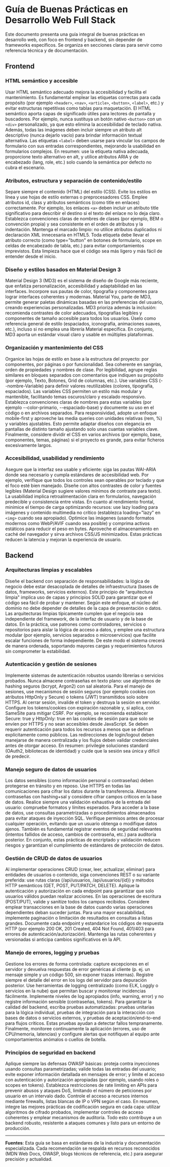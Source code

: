 # Guía de Buenas Prácticas en Desarrollo Web Full Stack

Este documento presenta una guía integral de buenas prácticas en desarrollo web, con foco en frontend y backend, sin depender de frameworks específicos. Se organiza en secciones claras para servir como referencia técnica y de documentación.

## Frontend

### HTML semántico y accesible

Usar HTML semántico adecuado mejora la accesibilidad y facilita el mantenimiento. Es fundamental emplear las etiquetas correctas para cada propósito (por ejemplo `<header>`, `<nav>`, `<article>`, `<button>`, `<label>`, etc.) y evitar estructuras repetitivas como tablas para maquetación. El HTML semántico aporta capas de significado útiles para lectores de pantalla y buscadores. Por ejemplo, nunca sustituya un botón nativo `<button>` con un `<div>` personalizado, ya que esto elimina la accesibilidad de teclado nativa. Además, todas las imágenes deben incluir siempre un atributo alt descriptivo (nunca dejarlo vacío) para brindar información textual alternativa. Las etiquetas `<label>` deben usarse para vincular los campos de formulario con sus entradas correspondientes, mejorando la usabilidad en formularios complejos. En resumen: use la etiqueta nativa adecuada, proporcione texto alternativo en alt, y utilice atributos ARIA y de encabezado (lang, role, etc.) solo cuando la semántica por defecto no cubra el escenario.

### Atributos, estructura y separación de contenido/estilo

Separe siempre el contenido (HTML) del estilo (CSS). Evite los estilos en línea y use hojas de estilo externas o preprocesadores CSS. Emplee atributos id, class y atributos semánticos (como title en enlaces) correctamente. Por ejemplo, los enlaces `<a>` deben incluir un atributo title significativo para describir el destino si el texto del enlace no lo deja claro. Establezca convenciones claras de nombres de clases (por ejemplo, BEM o convención propia) y sea consistente en el orden de atributos y la indentación. Mantenga el marcado limpio: no utilice atributos duplicados ni declaración XML innecesaria en HTML5. Toda etiqueta debe llevar el atributo correcto (como type="button" en botones de formulario, scope en celdas de encabezado de tabla, etc.) para evitar comportamientos imprevistos. Esta limpieza hace que el código sea más ligero y más fácil de entender desde el inicio.

### Diseño y estilos basados en Material Design 3

Material Design 3 (MD3) es el sistema de diseño de Google más reciente, que enfatiza personalización, accesibilidad y adaptabilidad en las interfaces. Incorpore sus pautas de color, tipografía y componentes para lograr interfaces coherentes y modernas. Material You, parte de MD3, permite generar paletas dinámicas basadas en las preferencias del usuario, creando experiencias personalizadas. MD3 prioriza además la inclusión: recomienda contrastes de color adecuados, tipografías legibles y componentes de tamaño accesible para todos los usuarios. Úselo como referencia general de estilo (espaciados, iconografía, animaciones suaves, etc.), incluso si no emplea una librería Material específica. En conjunto, MD3 aporta un estándar visual claro y usable en múltiples plataformas.

### Organización y mantenimiento del CSS

Organice las hojas de estilo en base a la estructura del proyecto: por componentes, por páginas o por funcionalidad. Sea coherente en sangrías, orden de propiedades y nombres de clase. Por legibilidad, agrupe reglas similares en bloques separados con comentarios que indiquen su propósito (por ejemplo, Texto, Botones, Grid de columnas, etc.). Use variables CSS (--nombre-Variable) para definir valores reutilizables (colores, tipografía, espaciados). Las variables CSS permiten un estilo más modular y mantenible, facilitando temas oscuros/claro y escalado responsivo. Establezca convenciones claras de nombres para estas variables (por ejemplo --color-primario, --espaciado-base) y documente su uso en el código o en archivos separados. Para responsividad, adopte un enfoque mobile-first y aproveche las media queries con unidades relativas (rem, %) y variables ajustables. Esto permite adaptar diseños con elegancia en pantallas de distinto tamaño ajustando solo unas cuantas variables clave. Finalmente, considere dividir el CSS en varios archivos (por ejemplo, base, componentes, temas, páginas) si el proyecto es grande, para evitar ficheros excesivamente largos.

### Accesibilidad, usabilidad y rendimiento

Asegure que la interfaz sea usable y eficiente: siga las pautas WAI-ARIA donde sea necesario y cumpla estándares de accesibilidad web. Por ejemplo, verifique que todos los controles sean operables por teclado y que el foco esté bien manejado. Diseñe con altos contrastes de color y fuentes legibles (Material Design sugiere valores mínimos de contraste para texto). La usabilidad implica retroalimentación clara en formularios, navegación predecible y consistencia entre vistas. En cuanto al rendimiento frontal, minimice el tiempo de carga optimizando recursos: use lazy loading para imágenes y contenido multimedia no crítico (establezca loading="lazy" en `<img>` cuando sea apropiado). Optimice las imágenes (usando formatos modernos como WebP/AVIF cuando sea posible) y comprima activos estáticos para reducir el peso en bytes. Aproveche el almacenamiento en caché del navegador y sirva archivos CSS/JS minimizados. Estas prácticas reducen la latencia y mejoran la experiencia de usuario.

## Backend

### Arquitecturas limpias y escalables

Diseñe el backend con separación de responsabilidades: la lógica de negocio debe estar desacoplada de detalles de infraestructura (bases de datos, frameworks, servicios externos). Este principio de "arquitectura limpia" implica uso de capas y principios SOLID para garantizar que el código sea fácil de probar y mantener. Según este enfoque, el núcleo del dominio no debe depender de detalles de la capa de presentación o datos. Las arquitecturas limpias típicamente cumplen que el negocio sea independiente del framework, de la interfaz de usuario y de la base de datos. En la práctica, use patrones como controladores, servicios o repositorios para aislar la lógica de acceso a datos, y emplee una estructura modular (por ejemplo, servicios separados o microservicios) que facilite escalar funciones de forma independiente. De este modo el sistema crecerá de manera ordenada, soportando mayores cargas y requerimientos futuros sin comprometer la estabilidad.

### Autenticación y gestión de sesiones

Implemente sistemas de autenticación robustos usando librerías o servicios probados. Nunca almacene contraseñas en texto plano: use algoritmos de hashing seguros (bcrypt, Argon2) con sal aleatoria. Para el manejo de sesiones, use mecanismos de sesión seguros (por ejemplo cookies con atributos HttpOnly y Secure) o tokens (JWT) transmitidos solo sobre HTTPS. Al cerrar sesión, invalide el token y destruya la sesión en servidor. Configure los tokens/cookies con expiración razonable y, si aplica, con SameSite para mitigar CSRF. Por ejemplo, se recomienda establecer Secure: true y HttpOnly: true en las cookies de sesión para que solo se envíen por HTTPS y no sean accesibles desde JavaScript. Se deben requerir autenticación para todos los recursos a menos que se definan explícitamente como públicos. Las redirecciones de login/logout deben manejarse de manera centralizada y los flujos deben validar credenciales antes de otorgar acceso. En resumen: privilegie soluciones standard (OAuth2, bibliotecas de identidad) y cuide que la sesión sea única y difícil de predecir.

### Manejo seguro de datos de usuarios

Los datos sensibles (como información personal o contraseñas) deben protegerse en tránsito y en reposo. Use HTTPS en todas las comunicaciones para cifrar los datos durante la transferencia. Almacene contraseñas con hashing+sal y considere cifrar campos críticos en la base de datos. Realice siempre una validación exhaustiva de la entrada del usuario: compruebe formatos y límites esperados. Para acceder a la base de datos, use consultas parametrizadas o procedimientos almacenados para evitar ataques de inyección SQL. Verifique permisos antes de procesar cualquier operación, evitando que un usuario obtenga o modifique datos ajenos. También es fundamental registrar eventos de seguridad relevantes (intentos fallidos de acceso, cambios de contraseña, etc.) para auditoría posterior. En conjunto, estas prácticas de encriptado y validación reducen riesgos y garantizan el cumplimiento de estándares de protección de datos.

### Gestión de CRUD de datos de usuarios

Al implementar operaciones CRUD (crear, leer, actualizar, eliminar) para entidades de usuarios o contenido, siga convenciones REST o su variante preferida: use rutas claras (/api/usuarios, /api/usuarios/{id}) y métodos HTTP semánticos (GET, POST, PUT/PATCH, DELETE). Aplique la autenticación y autorización en cada endpoint para garantizar que solo usuarios válidos puedan realizar acciones. En las operaciones de escritura (POST/PUT), valide y sanitize todos los campos recibidos. Considere emplear transacciones en la base de datos cuando varias operaciones dependientes deban suceder juntas. Para una mayor escalabilidad, implemente paginación o limitación de resultados en consultas a listas grandes. Documente cada endpoint y estandarice los códigos de respuesta HTTP (por ejemplo 200 OK, 201 Created, 404 Not Found, 401/403 para errores de autenticación/autorización). Mantenga las rutas coherentes y versionadas si anticipa cambios significativos en la API.

### Manejo de errores, logging y pruebas

Gestione los errores de forma controlada: capture excepciones en el servidor y devuelva respuestas de error genéricas al cliente (p. ej. un mensaje simple y un código 500, sin exponer trazas internas). Registre siempre el detalle del error en los logs del servidor para depuración posterior. Use herramientas de logging centralizado (como ELK, Loggly o servicios en la nube) que permitan buscar y monitorear incidencias fácilmente. Implemente niveles de log apropiados (info, warning, error) y no registre información sensible (contraseñas, tokens). Para garantizar la calidad del backend, escriba pruebas automatizadas: pruebas unitarias para la lógica individual, pruebas de integración para la interacción con bases de datos o servicios externos, y pruebas de aceptación/end-to-end para flujos críticos. Estas pruebas ayudan a detectar fallos tempranamente. Finalmente, monitoree continuamente la aplicación (errores, uso de CPU/memoria, latencias) y configure alertas que notifiquen al equipo ante comportamientos anómalos o cuellos de botella.

### Principios de seguridad en backend

Aplique siempre las defensas OWASP básicas: proteja contra inyecciones usando consultas parametrizadas; valide todas las entradas del usuario; evite exponer información detallada en mensajes de error; y limite el acceso con autenticación y autorización apropiadas (por ejemplo, usando roles o scopes en tokens). Establezca restricciones de rate limiting en APIs para prevenir abusos y ataques DoS, limitando el número de peticiones por usuario en un intervalo dado. Controle el acceso a recursos internos mediante firewalls, listas blancas de IP o VPN según el caso. En resumen, integre las mejores prácticas de codificación segura en cada capa: utilizar algoritmos de cifrado probados, implementar controles de acceso coherentes y emplear mecanismos de auditoría. Todo esto contribuye a un backend robusto, resistente a ataques comunes y listo para un entorno de producción.

---

**Fuentes**: Esta guía se basa en estándares de la industria y documentación especializada. Cada recomendación se respalda en recursos reconocidos (MDN Web Docs, OWASP, blogs técnicos de referencia, etc.) para asegurar precisión y actualidad.
